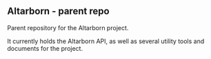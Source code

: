 ## Altarborn - parent repo
Parent repository for the Altarborn project. 

It currently holds the Altarborn API, as well as several utility tools and documents for the project.